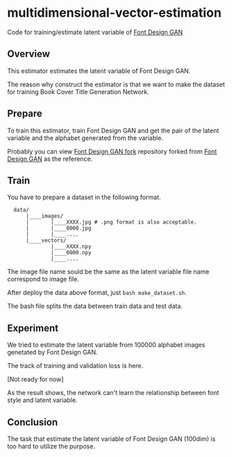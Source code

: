 # multidimensional-vector-estimation

Code for training/estimate latent variable of [Font Design GAN][]

## Overview

This estimator estimates the latent variable of Font Design GAN.  

The reason why construct the estimator is that we want to make the dataset for training Book Cover Title Generation Network.

## Prepare

To train this estimator, train Font Design GAN and get the pair of the latent variable and the alphabet generated from the variable.

Probably you can view [Font Design GAN fork][] repository forked from [Font Design GAN][] as the reference.

## Train

You have to prepare a dataset in the following format.

```
  data/ 
      |____images/ 
      |       |____XXXX.jpg # .png format is also acceptable.
      |       |____0000.jpg
      |       |____....
      |____vectors/ 
              |____XXXX.npy
              |____0000.npy  
              |____....
```

The image file name sould be the same as the latent variable file name correspond to image file. 

After deploy the data above format, just `bash make_dataset.sh`.

The bash file splits the data between train data and test data.

## Experiment

We tried to estimate the latent variable from 100000 alphabet images genetated by Font Design GAN.

The track of training and validation loss is here.

[Not ready for now]

As the result shows, the network can't learn the relationship between 
font style and latent variable. 

## Conclusion

The task that estimate the latent variable of Font Design GAN (100dim) is too hard to utilize the purpose.  


[Font Design GAN]: https://github.com/uchidalab/fontdesign_gan "Font Design GAN"
[Font Design GAN fork]: https://github.com/Taylister/fontdesign_gan "Font Design GAN fork"
